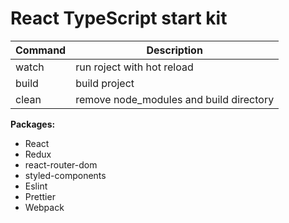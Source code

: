 # React TypeScript start kit


| Command | Description                             |
|---------|-----------------------------------------|
|  watch  | run roject with hot reload              | 
|  build  | build project                           |
|  clean  | remove node_modules and build directory |


**Packages:**
  - React
  - Redux
  - react-router-dom
  - styled-components
  - Eslint
  - Prettier
  - Webpack

